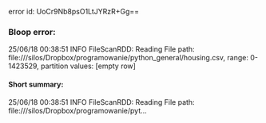 error id: UoCr9Nb8psO1LtJYRzR+Gg==
### Bloop error:

25/06/18 00:38:51 INFO FileScanRDD: Reading File path: file://<HOME>/silos/Dropbox/programowanie/python_general/housing.csv, range: 0-1423529, partition values: [empty row]
#### Short summary: 

25/06/18 00:38:51 INFO FileScanRDD: Reading File path: file://<HOME>/silos/Dropbox/programowanie/pyt...